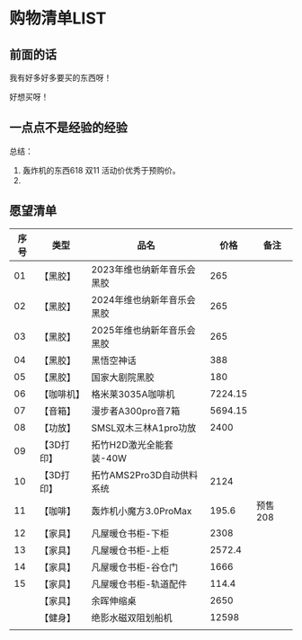 # 购物清单LIST

## 前面的话

我有好多好多要买的东西呀！

好想买呀！



## 一点点不是经验的经验

总结：

1. 轰炸机的东西618 双11 活动价优秀于预购价。
2. 

## 愿望清单

| 序号 | 类型       | 品名                       | 价格    | 备注 |
| ---- | ---------- | -------------------------- | ------- | ---- |
| 01   | 【黑胶】   | 2023年维也纳新年音乐会黑胶 | 265     |      |
| 02   | 【黑胶】   | 2024年维也纳新年音乐会黑胶 | 265     |      |
| 03   | 【黑胶】   | 2025年维也纳新年音乐会黑胶 | 265 |      |
| 04   | 【黑胶】   | 黑悟空神话                 | 388     |      |
| 05 | 	【黑胶】 | 国家大剧院黑胶 | 180 | |
| 06  | 【咖啡机】 | 格米莱3035A咖啡机          | 7224.15 |      |
| 07 | 【音箱】 | 漫步者A300pro音7箱 | 5694.15 | |
| 08  | 【功放】   | SMSL双木三林A1pro功放      | 2400    |      |
| 09  | 【3D打印】 | 拓竹H2D激光全能套装-40W    |         |      |
| 10  | 【3D打印】 | 拓竹AMS2Pro3D自动供料系统  | 2124 |      |
| 11 | 【咖啡】 | 轰炸机小魔方3.0ProMax | 195.6 | 预售208 |
| 12 | 【家具】 | 凡屋暖仓书柜-下柜 | 2308 |  |
| 13 | 【家具】 | 凡屋暖仓书柜-上柜 | 2572.4 |  |
| 14 | 【家具】 | 凡屋暖仓书柜-谷仓门 | 1666 |  |
| 15 | 【家具】 | 凡屋暖仓书柜-轨道配件 | 114.4 |  |
|  | 【家具】 | 余晖伸缩桌 | 2650 |  |
|  | 【健身】 | 绝影水磁双阻划船机 | 12598 |  |
|  |  |  |  |  |
